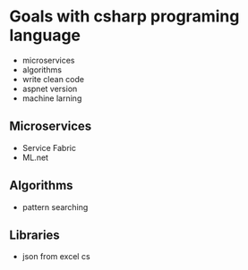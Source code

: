 # Goals with csharp programing language

- microservices
- algorithms
- write clean code
- aspnet version
- machine larning

## Microservices
- Service Fabric
- ML.net

## Algorithms
- pattern searching

## Libraries
- json from excel cs